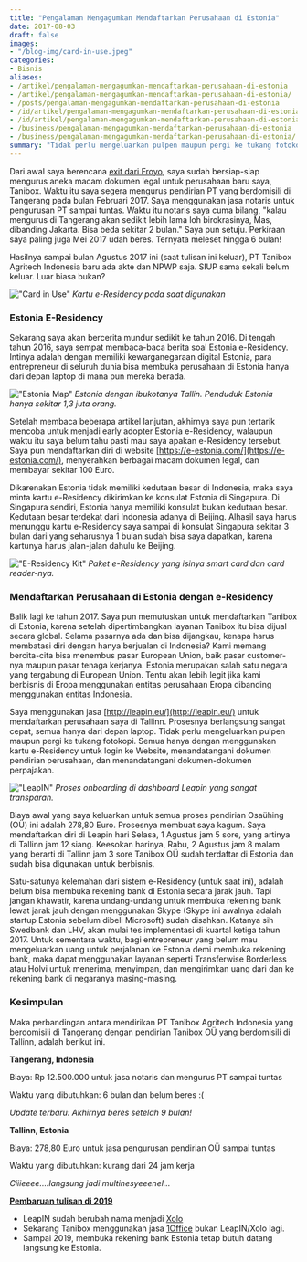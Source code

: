 ```yaml
---
title: "Pengalaman Mengagumkan Mendaftarkan Perusahaan di Estonia"
date: 2017-08-03
draft: false
images:
- "/blog-img/card-in-use.jpeg"
categories:
- Bisnis
aliases:
- /artikel/pengalaman-mengagumkan-mendaftarkan-perusahaan-di-estonia
- /artikel/pengalaman-mengagumkan-mendaftarkan-perusahaan-di-estonia/
- /posts/pengalaman-mengagumkan-mendaftarkan-perusahaan-di-estonia
- /id/artikel/pengalaman-mengagumkan-mendaftarkan-perusahaan-di-estonia
- /id/artikel/pengalaman-mengagumkan-mendaftarkan-perusahaan-di-estonia/
- /business/pengalaman-mengagumkan-mendaftarkan-perusahaan-di-estonia
- /business/pengalaman-mengagumkan-mendaftarkan-perusahaan-di-estonia/
summary: "Tidak perlu mengeluarkan pulpen maupun pergi ke tukang fotokopi. Semua hanya dengan menggunakan kartu e-Residency."
---
```


Dari awal saya berencana [exit dari Froyo](/id/artikel/terima-kasih-froyo-asep-is-out), saya sudah bersiap-siap mengurus aneka macam dokumen legal untuk perusahaan baru saya, Tanibox. Waktu itu saya segera mengurus pendirian PT yang berdomisili di Tangerang pada bulan Februari 2017. Saya menggunakan jasa notaris untuk pengurusan PT sampai tuntas. Waktu itu notaris saya cuma bilang, "kalau mengurus di Tangerang akan sedikit lebih lama loh birokrasinya, Mas, dibanding Jakarta. Bisa beda sekitar 2 bulan." Saya pun setuju. Perkiraan saya paling juga Mei 2017 udah beres. Ternyata meleset hingga 6 bulan!

Hasilnya sampai bulan Agustus 2017 ini (saat tulisan ini keluar), PT Tanibox Agritech Indonesia baru ada akte dan NPWP saja. SIUP sama sekali belum keluar. Luar biasa bukan?

!["Card in Use"](/blog-img/card-in-use.jpeg)
*Kartu e-Residency pada saat digunakan*

### Estonia E-Residency

Sekarang saya akan bercerita mundur sedikit ke tahun 2016. Di tengah tahun 2016, saya sempat membaca-baca berita soal Estonia e-Residency. Intinya adalah dengan memiliki kewarganegaraan digital Estonia, para entrepreneur di seluruh dunia bisa membuka perusahaan di Estonia hanya dari depan laptop di mana pun mereka berada.

!["Estonia Map"](/blog-img/estonia-map.png)
*Estonia dengan ibukotanya Tallin. Penduduk Estonia hanya sekitar 1,3 juta orang.*

Setelah membaca beberapa artikel lanjutan, akhirnya saya pun tertarik mencoba untuk menjadi early adopter Estonia e-Residency, walaupun waktu itu saya belum tahu pasti mau saya apakan e-Residency tersebut. Saya pun mendaftarkan diri di website [https://e-estonia.com/](https://e-estonia.com/), menyerahkan berbagai macam dokumen legal, dan membayar sekitar 100 Euro.

Dikarenakan Estonia tidak memiliki kedutaan besar di Indonesia, maka saya minta kartu e-Residency dikirimkan ke konsulat Estonia di Singapura. Di Singapura sendiri, Estonia hanya memiliki konsulat bukan kedutaan besar. Kedutaan besar terdekat dari Indonesia adanya di Beijing. Alhasil saya harus menunggu kartu e-Residency saya sampai di konsulat Singapura sekitar 3 bulan dari yang seharusnya 1 bulan sudah bisa saya dapatkan, karena kartunya harus jalan-jalan dahulu ke Beijing.

!["E-Residency Kit"](/blog-img/e-residency-kit.jpeg)
*Paket e-Residency yang isinya smart card dan card reader-nya.*

### Mendaftarkan Perusahaan di Estonia dengan e-Residency

Balik lagi ke tahun 2017. Saya pun memutuskan untuk mendaftarkan Tanibox di Estonia, karena setelah dipertimbangkan layanan Tanibox itu bisa dijual secara global. Selama pasarnya ada dan bisa dijangkau, kenapa harus membatasi diri dengan hanya berjualan di Indonesia? Kami memang bercita-cita bisa menembus pasar European Union, baik pasar customer-nya maupun pasar tenaga kerjanya. Estonia merupakan salah satu negara yang tergabung di European Union. Tentu akan lebih legit jika kami berbisnis di Eropa menggunakan entitas perusahaan Eropa dibanding menggunakan entitas Indonesia.

Saya menggunakan jasa [http://leapin.eu/](http://leapin.eu/) untuk mendaftarkan perusahaan saya di Tallinn. Prosesnya berlangsung sangat cepat, semua hanya dari depan laptop. Tidak perlu mengeluarkan pulpen maupun pergi ke tukang fotokopi. Semua hanya dengan menggunakan kartu e-Residency untuk login ke Website, menandatangani dokumen pendirian perusahaan, dan menandatangani dokumen-dokumen perpajakan.

!["LeapIN"](/blog-img/leapin.png)
*Proses onboarding di dashboard Leapin yang sangat transparan.*

Biaya awal yang saya keluarkan untuk semua proses pendirian Osaühing (OÜ) ini adalah 278,80 Euro. Prosesnya membuat saya kagum. Saya mendaftarkan diri di Leapin hari Selasa, 1 Agustus jam 5 sore, yang artinya di Tallinn jam 12 siang. Keesokan harinya, Rabu, 2 Agustus jam 8 malam yang berarti di Tallinn jam 3 sore Tanibox OÜ sudah terdaftar di Estonia dan sudah bisa digunakan untuk berbisnis.

Satu-satunya kelemahan dari sistem e-Residency (untuk saat ini), adalah belum bisa membuka rekening bank di Estonia secara jarak jauh. Tapi jangan khawatir, karena undang-undang untuk membuka rekening bank lewat jarak jauh dengan menggunakan Skype (Skype ini awalnya adalah startup Estonia sebelum dibeli Microsoft) sudah disahkan. Katanya sih Swedbank dan LHV, akan mulai tes implementasi di kuartal ketiga tahun 2017. Untuk sementara waktu, bagi entrepreneur yang belum mau mengeluarkan uang untuk perjalanan ke Estonia demi membuka rekening bank, maka dapat menggunakan layanan seperti Transferwise Borderless atau Holvi untuk menerima, menyimpan, dan mengirimkan uang dari dan ke rekening bank di negaranya masing-masing.

### Kesimpulan

Maka perbandingan antara mendirikan PT Tanibox Agritech Indonesia yang berdomisili di Tangerang dengan pendirian Tanibox OÜ yang berdomisili di Tallinn, adalah berikut ini.

**Tangerang, Indonesia**

Biaya: Rp 12.500.000 untuk jasa notaris dan mengurus PT sampai tuntas

Waktu yang dibutuhkan: 6 bulan dan belum beres :(

*Update terbaru: Akhirnya beres setelah 9 bulan!*

**Tallinn, Estonia**

Biaya: 278,80 Euro untuk jasa pengurusan pendirian OÜ sampai tuntas

Waktu yang dibutuhkan: kurang dari 24 jam kerja

*Ciiieeee….langsung jadi multinesyeeenel…*

<u>**Pembaruan tulisan di 2019**</u>

- LeapIN sudah berubah nama menjadi [Xolo](https://www.xolo.io)
- Sekarang Tanibox menggunakan jasa [1Office](https://www.1office.co) bukan LeapIN/Xolo lagi.
- Sampai 2019, membuka rekening bank Estonia tetap butuh datang langsung ke Estonia.
